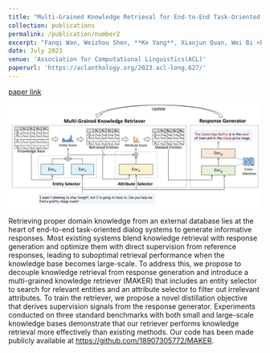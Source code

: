 ```yaml
---
title: "Multi-Grained Knowledge Retrieval for End-to-End Task-Oriented Dialog"
collection: publications
permalink: /publication/number2
excerpt: "Fanqi Wan, Weizhou Shen, **Ke Yang**, Xiaojun Quan, Wei Bi <br/><img src='/images/research2.png' style=\"width: 600px; height: auto;\" >"
date: July 2023
venue: 'Association for Computational Linguistics(ACL)'
paperurl: 'https://aclanthology.org/2023.acl-long.627/'
---
```

[paper link](https://aclanthology.org/2023.acl-long.627/)

<img src="images/research2.png" style="zoom:80%;" />

Retrieving proper domain knowledge from an external database lies at the heart of end-to-end task-oriented dialog systems to generate informative responses. Most existing systems blend knowledge retrieval with response generation and optimize them with direct supervision from reference responses, leading to suboptimal retrieval performance when the knowledge base becomes large-scale. To address this, we propose to decouple knowledge retrieval from response generation and introduce a multi-grained knowledge retriever (MAKER) that includes an entity selector to search for relevant entities and an attribute selector to filter out irrelevant attributes. To train the retriever, we propose a novel distillation objective that derives supervision signals from the response generator. Experiments conducted on three standard benchmarks with both small and large-scale knowledge bases demonstrate that our retriever performs knowledge retrieval more effectively than existing methods. Our code has been made publicly available at https://github.com/18907305772/MAKER.